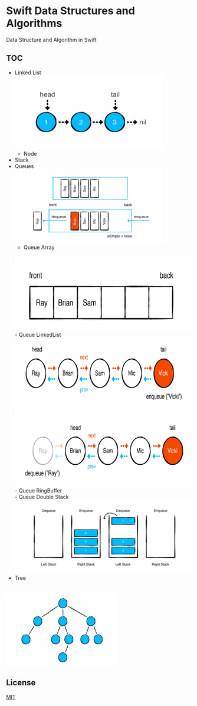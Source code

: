# Swift Data Structures and Algorithms

Data Structure and Algorithm in Swift

## TOC
- Linked List
	<br/>
	<img src="Resources/LinkedList.png" width="400" height="200">
   - Node
- Stack
- Queues
	<br/>
	<img src="Resources/Queue.png" width="400" height="200">
   - Queue Array
   	<br/>
	<img src="Resources/QueueArray.png" width="500" height="200">
	<br/>
   - Queue LinkedList
   	<br/>
	<img src="Resources/QueueLinkedList1.png" width="500" height="200">
	<br/>
	<img src="Resources/QueueLinkedList2.png" width="500" height="200">
	<br/>
   - Queue RingBuffer
   	<br/>
   - Queue Double Stack
   	<br/>
	<img src="Resources/QueueStack.png" width="500" height="200">
- Tree
<br/>
<img src="/Resources/Tree.png" width="300" height="200">
	

## License
[MIT](https://choosealicense.com/licenses/mit/)

